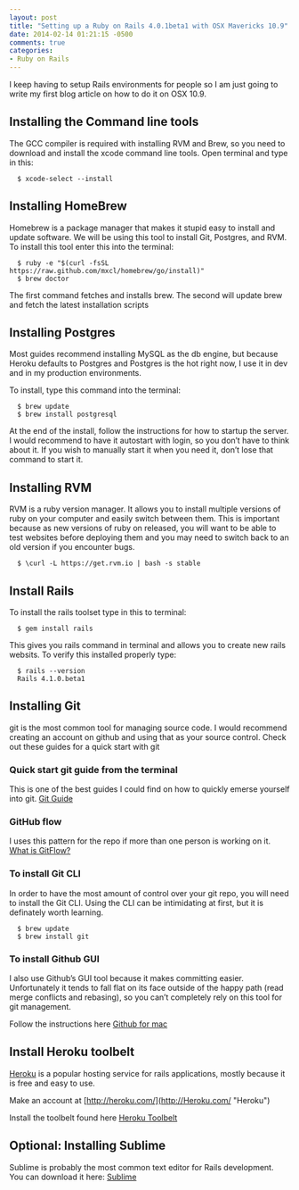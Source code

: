 ```yaml
---
layout: post
title: "Setting up a Ruby on Rails 4.0.1beta1 with OSX Mavericks 10.9"
date: 2014-02-14 01:21:15 -0500
comments: true
categories:
- Ruby on Rails
---
```


I keep having to setup Rails environments for people so I am just going to write my first blog article on how to do it on OSX 10.9.  

## Installing the Command line tools
The GCC compiler is required with installing RVM and Brew, so you need to download and install the xcode command line tools.  Open terminal and type in this:


``` console Install Command line tools
  $ xcode-select --install
```

## Installing HomeBrew
Homebrew is a package manager that makes it stupid easy to install and update software.  We will be using this tool to install Git, Postgres, and RVM.  To install this tool enter this into the terminal:

``` console Installing HomeBrew
  $ ruby -e "$(curl -fsSL https://raw.github.com/mxcl/homebrew/go/install)"
  $ brew doctor
```

The first command fetches and installs brew.  The second will update brew and fetch the latest installation scripts

## Installing Postgres
Most guides recommend installing MySQL as the db engine, but because Heroku defaults to Postgres and Postgres is the hot right now, I use it in dev and in my production environments.

To install, type this command into the terminal:

``` console Installing Postgres
  $ brew update
  $ brew install postgresql
```

At the end of the install, follow the instructions for how to startup the server.  I would recommend to have it autostart with login, so you don’t have to think about it.  If you wish to manually start it when you need it, don’t lose that command to start it.

## Installing RVM
RVM is a ruby version manager.  It allows you to install multiple versions of ruby on your computer and easily switch between them.  This is important because as new versions of ruby on released, you will want to be able to test websites before deploying them and you may need to switch back to an old version if you encounter bugs.

``` console Installing RVM
  $ \curl -L https://get.rvm.io | bash -s stable
```

## Install Rails
To install the rails toolset type in this to terminal:

``` console Installing Rails
  $ gem install rails
```
This gives you rails command in terminal and allows you to create new rails websits.  To verify this installed properly type:

``` console Installing Rails
  $ rails --version
  Rails 4.1.0.beta1 
```

## Installing Git
git is the most common tool for managing source code.  I would recommend creating an account on github and using that as your source control.  Check out these guides for a quick start with git

### Quick start git guide from the terminal
This is one of the best guides I could find on how to quickly emerse yourself into git.
[Git Guide](http://rogerdudler.github.io/git-guide/ "Git Guide")


### GitHub flow
I uses this pattern for the repo if more than one person is working on it.
[What is GitFlow?](http://scottchacon.com/2011/08/31/github-flow.html "Github Flow")

### To install Git CLI
In order to have the most amount of control over your git repo, you will need to install the Git CLI.  Using the CLI can be intimidating at first, but it is definately worth learning.

``` console Git CLI
  $ brew update
  $ brew install git
```
### To install Github GUI
I also use Github’s GUI tool because it makes committing easier.  Unfortunately it tends to fall flat on its face outside of the happy path (read merge conflicts and rebasing), so you can’t completely rely on this tool for git management.

Follow the instructions here
[Github for mac](http://mac.github.com/ "Github tool")

## Install Heroku toolbelt
[Heroku](http://Heroku.com/ "Heroku") is a popular hosting service for rails applications, mostly because it is free and easy to use.

Make an account at [http://heroku.com/](http://Heroku.com/ "Heroku")

Install the toolbelt found here [Heroku Toolbelt](https://toolbelt.heroku.com/ "Heroku Toolbelt")

## Optional: Installing Sublime
Sublime is probably the most common text editor for Rails development.  You can download it here: [Sublime](http://www.sublimetext.com/  "Sublime")
